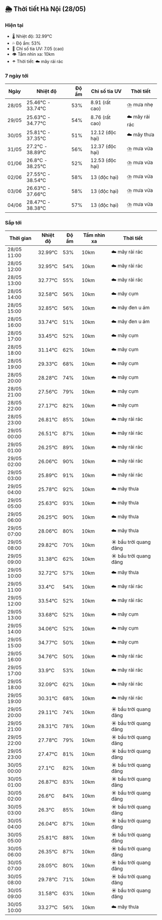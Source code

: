## 🌦️ Thời tiết Hà Nội (28/05)

### Hiện tại

- 🌡️ Nhiệt độ: 32.99℃
- 💦 Độ ẩm: 53%
- 🌟 Chỉ số tia UV: 7.05 (cao)
- 👁️ Tầm nhìn xa: 10km
- ☂️ Thời tiết: ☁️ mây rải rác

### 7 ngày tới

| Ngày | Nhiệt độ | Độ ẩm | Chỉ số tia UV | Thời tiết |
| --- | --- | --- | --- | --- |
| 28/05 | 25.46℃ - 33.74℃ | 53% | 8.91 (rất cao) | ⛈️ mưa nhẹ |
| 29/05 | 25.63℃ - 34.77℃ | 54% | 8.76 (rất cao) | ☁️ mây rải rác |
| 30/05 | 25.81℃ - 37.35℃ | 51% | 12.12 (độc hại) | ☁️ mây thưa |
| 31/05 | 27.2℃ - 38.89℃ | 56% | 12.37 (độc hại) | ⛈️ mưa vừa |
| 01/06 | 26.8℃ - 38.25℃ | 52% | 12.53 (độc hại) | ⛈️ mưa vừa |
| 02/06 | 27.55℃ - 38.54℃ | 58% | 13 (độc hại) | ⛈️ mưa vừa |
| 03/06 | 26.63℃ - 37.66℃ | 58% | 13 (độc hại) | ⛈️ mưa vừa |
| 04/06 | 28.47℃ - 38.38℃ | 57% | 13 (độc hại) | ⛈️ mưa vừa |

### Sắp tới

| Thời gian | Nhiệt độ | Độ ẩm | Tầm nhìn xa | Thời tiết |
| --- | --- | --- | --- | --- |
| 28/05 11:00 | 32.99℃ | 53% | 10km | ☁️ mây rải rác |
| 28/05 12:00 | 32.95℃ | 54% | 10km | ☁️ mây rải rác |
| 28/05 13:00 | 32.77℃ | 55% | 10km | ☁️ mây rải rác |
| 28/05 14:00 | 32.58℃ | 56% | 10km | ☁️ mây cụm |
| 28/05 15:00 | 32.85℃ | 56% | 10km | ☁️ mây đen u ám |
| 28/05 16:00 | 33.74℃ | 51% | 10km | ☁️ mây đen u ám |
| 28/05 17:00 | 33.45℃ | 52% | 10km | ☁️ mây cụm |
| 28/05 18:00 | 31.14℃ | 62% | 10km | ☁️ mây cụm |
| 28/05 19:00 | 29.33℃ | 68% | 10km | ☁️ mây cụm |
| 28/05 20:00 | 28.28℃ | 74% | 10km | ☁️ mây cụm |
| 28/05 21:00 | 27.56℃ | 79% | 10km | ☁️ mây cụm |
| 28/05 22:00 | 27.17℃ | 82% | 10km | ☁️ mây cụm |
| 28/05 23:00 | 26.81℃ | 85% | 10km | ☁️ mây rải rác |
| 29/05 00:00 | 26.51℃ | 87% | 10km | ☁️ mây rải rác |
| 29/05 01:00 | 26.25℃ | 89% | 10km | ☁️ mây rải rác |
| 29/05 02:00 | 26.06℃ | 90% | 10km | ☁️ mây rải rác |
| 29/05 03:00 | 25.89℃ | 91% | 10km | ☁️ mây rải rác |
| 29/05 04:00 | 25.78℃ | 92% | 10km | ☁️ mây thưa |
| 29/05 05:00 | 25.63℃ | 93% | 10km | ☁️ mây thưa |
| 29/05 06:00 | 26.25℃ | 90% | 10km | ☁️ mây thưa |
| 29/05 07:00 | 28.06℃ | 80% | 10km | ☁️ mây thưa |
| 29/05 08:00 | 29.82℃ | 70% | 10km | ☀️ bầu trời quang đãng |
| 29/05 09:00 | 31.38℃ | 62% | 10km | ☀️ bầu trời quang đãng |
| 29/05 10:00 | 32.72℃ | 57% | 10km | ☁️ mây thưa |
| 29/05 11:00 | 33.4℃ | 54% | 10km | ☁️ mây rải rác |
| 29/05 12:00 | 33.54℃ | 52% | 10km | ☁️ mây rải rác |
| 29/05 13:00 | 33.68℃ | 52% | 10km | ☁️ mây cụm |
| 29/05 14:00 | 34.06℃ | 52% | 10km | ☁️ mây cụm |
| 29/05 15:00 | 34.77℃ | 50% | 10km | ☁️ mây cụm |
| 29/05 16:00 | 34.76℃ | 50% | 10km | ☁️ mây rải rác |
| 29/05 17:00 | 33.9℃ | 53% | 10km | ☁️ mây rải rác |
| 29/05 18:00 | 32.09℃ | 62% | 10km | ☁️ mây rải rác |
| 29/05 19:00 | 30.31℃ | 68% | 10km | ☁️ mây rải rác |
| 29/05 20:00 | 29.11℃ | 74% | 10km | ☀️ bầu trời quang đãng |
| 29/05 21:00 | 28.31℃ | 78% | 10km | ☀️ bầu trời quang đãng |
| 29/05 22:00 | 27.78℃ | 79% | 10km | ☀️ bầu trời quang đãng |
| 29/05 23:00 | 27.47℃ | 81% | 10km | ☀️ bầu trời quang đãng |
| 30/05 00:00 | 27.1℃ | 82% | 10km | ☀️ bầu trời quang đãng |
| 30/05 01:00 | 26.87℃ | 83% | 10km | ☀️ bầu trời quang đãng |
| 30/05 02:00 | 26.6℃ | 84% | 10km | ☀️ bầu trời quang đãng |
| 30/05 03:00 | 26.3℃ | 85% | 10km | ☀️ bầu trời quang đãng |
| 30/05 04:00 | 26.04℃ | 87% | 10km | ☀️ bầu trời quang đãng |
| 30/05 05:00 | 25.81℃ | 88% | 10km | ☀️ bầu trời quang đãng |
| 30/05 06:00 | 26.35℃ | 87% | 10km | ☀️ bầu trời quang đãng |
| 30/05 07:00 | 28.05℃ | 80% | 10km | ☀️ bầu trời quang đãng |
| 30/05 08:00 | 29.78℃ | 71% | 10km | ☀️ bầu trời quang đãng |
| 30/05 09:00 | 31.58℃ | 63% | 10km | ☀️ bầu trời quang đãng |
| 30/05 10:00 | 33.27℃ | 56% | 10km | ☁️ mây thưa |
